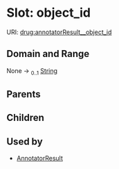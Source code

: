 
# Slot: object_id




URI: [drug:annotatorResult__object_id](http://w3id.org/ontogpt/drug/annotatorResult__object_id)


## Domain and Range

None &#8594;  <sub>0..1</sub> [String](types/String.md)

## Parents


## Children


## Used by

 * [AnnotatorResult](AnnotatorResult.md)
